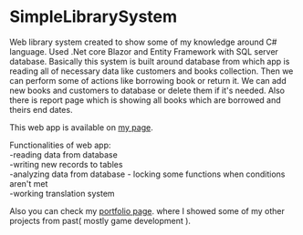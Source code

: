 # SimpleLibrarySystem
Web library system created to show some of my knowledge around C# language. Used .Net core Blazor and Entity Framework with SQL server database.
Basically this system is built around database from which app is reading all of necessary data like customers and books collection. Then we can perform some of actions like borrowing book or return it. We can add new books and customers to database or delete them if it's needed. Also there is report page which is showing all books which are borrowed and theirs end dates.

This web app is available on [my page](http://thdev.hostingasp.pl/).

Functionalities of web app: <br/>
-reading data from database <br/>
-writing new records to tables <br/>
-analyzing data from database - locking some functions when conditions aren't met <br/>
-working translation system <br/>

Also you can check my [portfolio page](https://thdev.eu/). where I showed some of my other projects from past( mostly game development ).
